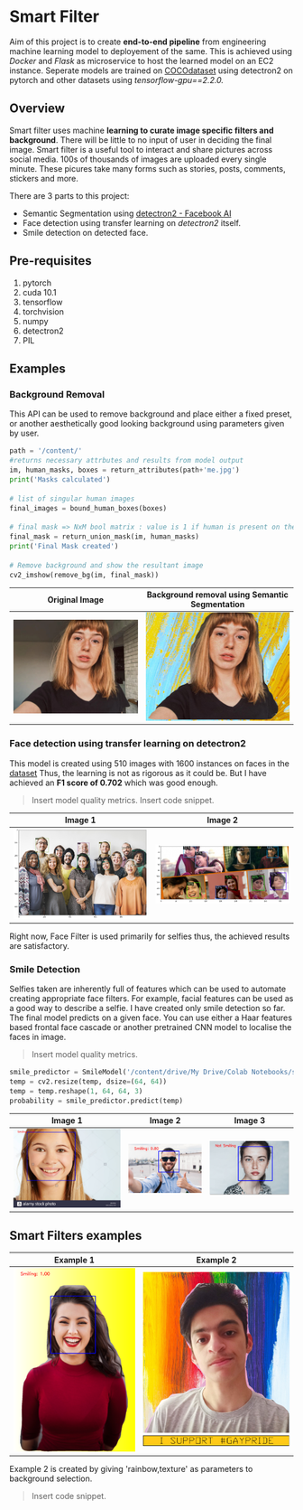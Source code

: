 # Smart Filter

Aim of this project is to create **end-to-end pipeline** from engineering machine learning model to deployement of the same. This is achieved using *Docker* and *Flask* as microservice to host the learned model on an EC2 instance. Seperate models are trained on [COCOdataset](https://cocodataset.org/) using detectron2 on pytorch and other datasets using *tensorflow-gpu==2.2.0.*

## Overview

Smart filter uses machine **learning to curate image specific filters and background**. There will be little to no input of user in deciding the final image.
Smart filter is a useful tool to interact and share pictures across social media. 100s of thousands of images are uploaded every single minute. These picures take many forms such as stories, posts, comments, stickers and more.

There are 3 parts to this project:
- Semantic Segmentation using [detectron2 - Facebook AI](https://github.com/facebookresearch/detectron2)
- Face detection using transfer learning on *detectron2* itself.
- Smile detection on detected face.

## Pre-requisites
1. pytorch
2. cuda 10.1
3. tensorflow
4. torchvision
5. numpy
6. detectron2
7. PIL

## Examples

### Background Removal

This API can be used to remove background and place either a fixed preset, or another aesthetically good looking background using parameters given by user.

```python
path = '/content/'
#returns necessary attrbutes and results from model output
im, human_masks, boxes = return_attributes(path+'me.jpg')
print('Masks calculated')

# list of singular human images
final_images = bound_human_boxes(boxes)

# final mask => NxM bool matrix : value is 1 if human is present on the pixel
final_mask = return_union_mask(im, human_masks)
print('Final Mask created')

# Remove background and show the resultant image 
cv2_imshow(remove_bg(im, final_mask))
```

Original Image             |  Background removal using Semantic Segmentation
:-------------------------:|:-------------------------:
![](https://github.com/karan469/Smart-Filter/blob/master/Semantic%20Segmentation/person_selfie.jpg)  |  ![](https://github.com/karan469/Smart-Filter/blob/master/Semantic%20Segmentation/unsplashFilter_x.jpg)

### Face detection using transfer learning on detectron2

This model is created using 510 images with 1600 instances on faces in the [dataset](https://www.kaggle.com/dataturks/face-detection-in-images)
Thus, the learning is not as rigorous as it could be. But I have achieved an **F1 score of 0.702** which was good enough.
> Insert model quality metrics. Insert code snippet.


Image 1             |  Image 2
:-------------------------:|:-------------------------:
![](https://raw.githubusercontent.com/karan469/Smart-Filter/master/Face%20detection%20using%20Detectron2/index.png?token=AH47IOSZ4WGFR44JXCTVWZC7CSCBE)  |  ![](https://raw.githubusercontent.com/karan469/Smart-Filter/master/Face%20detection%20using%20Detectron2/index1.png?token=AH47IOSDXDEXVMNJDGP36BC7CSCCS)

Right now, Face Filter is used primarily for selfies thus, the achieved results are satisfactory.

### Smile Detection

Selfies taken are inherently full of features which can be used to automate creating appropriate face filters. For example, facial features can be used as a good way to describe a selfie. I have created only smile detection so far.  
The final model predicts on a given face. You can use either a Haar features based frontal face cascade or another pretrained CNN model to localise the faces in image.
> Insert model quality metrics.

```python
smile_predictor = SmileModel('/content/drive/My Drive/Colab Notebooks/smiledetection.h5')
temp = cv2.resize(temp, dsize=(64, 64))
temp = temp.reshape(1, 64, 64, 3)
probability = smile_predictor.predict(temp)
```

Image 1             |  Image 2 | Image 3
:-------------------------:|:-------------------------:|:-------------------------:
![](https://raw.githubusercontent.com/karan469/Smart-Filter/master/Smile%20Detection/1.png?token=AH47IOXHWTKLPEXY7PN6M727CSCEY)  |  ![](https://raw.githubusercontent.com/karan469/Smart-Filter/master/Smile%20Detection/2.png?token=AH47IOXHM3T5GAT5K26THSC7CSCGI) | ![](https://raw.githubusercontent.com/karan469/Smart-Filter/master/Smile%20Detection/not%20smiling.png?token=AH47IOQM7LDSQ67PZQPD5O27CSCIK)

## Smart Filters examples

Example 1             |  Example 2
:-------------------------:|:-------------------------:
![](https://raw.githubusercontent.com/karan469/Smart-Filter/master/Final%20Ensemble/index3_low_res.png?token=AH47IOVZM4UJZCTIAEEZVW27CSCRC) | ![](https://raw.githubusercontent.com/karan469/Smart-Filter/master/Semantic%20Segmentation/supportpride.png?token=AH47IOSTKOYLZS4OVBCMUCK7CSCO2)

Example 2 is created by giving 'rainbow,texture' as parameters to background selection.
> Insert code snippet.
